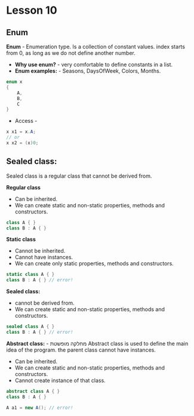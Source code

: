 # Lesson 10

## Enum

**Enum** - Enumeration type. Is a collection of constant values.
index starts from 0, as long as we do not define another number.
* **Why use enum?** - very comfortable to define constants in a list.
* **Enum examples:** - Seasons, DaysOfWeek, Colors, Months. 

```cs
enum x
{
    A,
    B,
    C
}
```

* Access -

```cs
x x1 = x.A;
// or
x x2 = (x)0;
```

## Sealed class:

Sealed class is a regular class that cannot be derived from.

**Regular class**

- Can be inherited.
- We can create static and non-static properties, methods and constructors.

```cs
class A { }
class B : A { }
```

**Static class**

- Cannot be inherited.
- Cannot have instances.
- We can create only static properties, methods and constructors.

```cs
static class A { }
class B : A { } // error!
```

**Sealed class:**

- cannot be derived from.
- We can create static and non-static properties, methods and constructors.

```cs
sealed class A { }
class B : A { } // error!
```

**Abstract class:** - מחלקה מופשטת
Abstract class is used to define the main idea of the program. the parent class cannot have instances.

- Can be inherited.
- We can create static and non-static properties, methods and constructors.
- Cannot create instance of that class.

```cs
abstract class A { }
class B : A { }

A a1 = new A(); // error!
```
